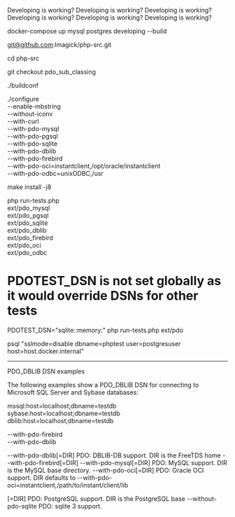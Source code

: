 Developing is working?
Developing is working?
Developing is working?
Developing is working?
Developing is working?
Developing is working?


docker-compose up mysql postgres developing --build

git@github.com:Imagick/php-src.git

cd php-src

git checkout pdo_sub_classing

./buildconf

./configure \
  --enable-mbstring \
  --without-iconv \
  --with-curl \
  --with-pdo-mysql \
  --with-pdo-pgsql \
  --with-pdo-sqlite \
  --with-pdo-dblib \
  --with-pdo-firebird \
  --with-pdo-oci=instantclient,/opt/oracle/instantclient \
  --with-pdo-odbc=unixODBC,/usr

make install -j8

php run-tests.php \
  ext/pdo_mysql \
  ext/pdo_pgsql \
  ext/pdo_sqlite \
  ext/pdo_dblib \
  ext/pdo_firebird \
  ext/pdo_oci \
  ext/pdo_odbc

# PDOTEST_DSN is not set globally as it would override DSNs for other tests
PDOTEST_DSN="sqlite::memory:" php run-tests.php ext/pdo

psql "sslmode=disable dbname=phptest user=postgresuser host=host.docker.internal"



---------------------


PDO_DBLIB DSN examples

The following examples show a PDO_DBLIB DSN for connecting to Microsoft SQL Server and Sybase databases:

mssql:host=localhost;dbname=testdb
sybase:host=localhost;dbname=testdb
dblib:host=localhost;dbname=testdb

  --with-pdo-firebird \
  --with-pdo-dblib

--with-pdo-dblib[=DIR]  PDO: DBLIB-DB support. DIR is the FreeTDS home
--with-pdo-firebird[=DIR]
--with-pdo-mysql[=DIR]  PDO: MySQL support. DIR is the MySQL base directory.
--with-pdo-oci[=DIR]    PDO: Oracle OCI support. DIR defaults to
--with-pdo-oci=instantclient,/path/to/instant/client/lib

[=DIR]  PDO: PostgreSQL support. DIR is the PostgreSQL base
--without-pdo-sqlite    PDO: sqlite 3 support.

